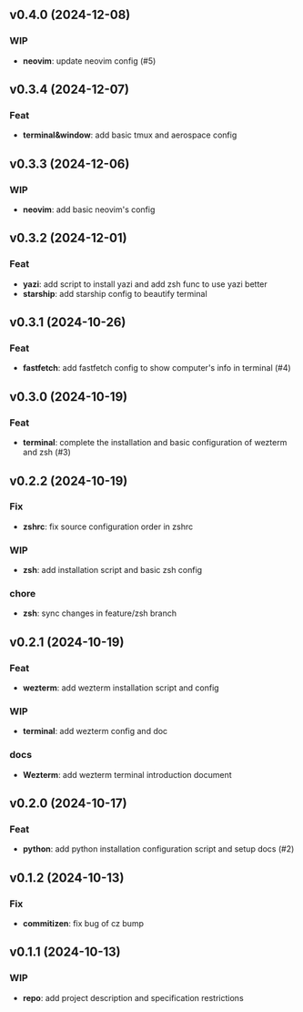 ## v0.4.0 (2024-12-08)

### WIP

- **neovim**: update neovim config (#5)

## v0.3.4 (2024-12-07)

### Feat

- **terminal&window**: add basic tmux and aerospace config

## v0.3.3 (2024-12-06)

### WIP

- **neovim**: add basic neovim's config

## v0.3.2 (2024-12-01)

### Feat

- **yazi**: add script to install yazi and add zsh func to use yazi better
- **starship**: add starship config to beautify terminal

## v0.3.1 (2024-10-26)

### Feat

- **fastfetch**: add fastfetch config to show computer's info in terminal (#4)

## v0.3.0 (2024-10-19)

### Feat

- **terminal**: complete the installation and basic configuration of wezterm and zsh (#3)

## v0.2.2 (2024-10-19)

### Fix

- **zshrc**: fix source configuration order in zshrc

### WIP

- **zsh**: add installation script and basic zsh config

### chore

- **zsh**: sync changes in feature/zsh branch

## v0.2.1 (2024-10-19)

### Feat

- **wezterm**: add wezterm installation script and config

### WIP

- **terminal**: add wezterm config and doc

### docs

- **Wezterm**: add wezterm terminal introduction document

## v0.2.0 (2024-10-17)

### Feat

- **python**: add python installation configuration script and setup docs (#2)

## v0.1.2 (2024-10-13)

### Fix

- **commitizen**: fix bug of cz bump

## v0.1.1 (2024-10-13)

### WIP

- **repo**: add project description and specification restrictions
